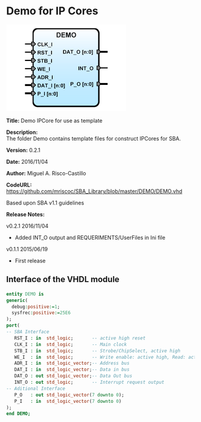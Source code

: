 Demo for IP Cores
=================

![](image.png)   

**Title:** Demo IPCore for use as template

**Description:**  
The folder Demo contains template files for construct IPCores for SBA.

**Version:** 0.2.1  

**Date:** 2016/11/04  

**Author:** Miguel A. Risco-Castillo  

**CodeURL:** <https://github.com/mriscoc/SBA_Library/blob/master/DEMO/DEMO.vhd>  

Based upon SBA v1.1 guidelines

**Release Notes:**

v0.2.1 2016/11/04
- Added INT_O output and REQUERIMENTS/UserFiles in Ini file

v0.1.1 2015/06/19
- First release
 
Interface of the VHDL module
----------------------------

```vhdl
entity DEMO is
generic(
  debug:positive:=1;
  sysfrec:positive:=25E6
);
port(
-- SBA Interface
   RST_I : in  std_logic;       -- active high reset
   CLK_I : in  std_logic;       -- Main clock
   STB_I : in  std_logic;       -- Strobe/ChipSelect, active high
   WE_I  : in  std_logic;       -- Write enable: active high, Read: active low
   ADR_I : in  std_logic_vector;-- Address bus
   DAT_I : in  std_logic_vector;-- Data in bus
   DAT_O : out std_logic_vector;-- Data Out bus
   INT_O : out std_logic;       -- Interrupt request output
-- Aditional Interface
   P_O   : out std_logic_vector(7 downto 0);
   P_I   : in  std_logic_vector(7 downto 0)
);
end DEMO;
```
